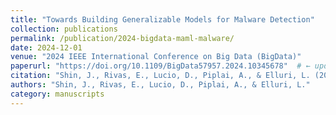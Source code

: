 ```yaml
---
title: "Towards Building Generalizable Models for Malware Detection"
collection: publications
permalink: /publication/2024-bigdata-maml-malware/
date: 2024-12-01
venue: "2024 IEEE International Conference on Big Data (BigData)"
paperurl: "https://doi.org/10.1109/BigData57957.2024.10345678"  # ← update this with real DOI if available
citation: "Shin, J., Rivas, E., Lucio, D., Piplai, A., & Elluri, L. (2024, December). Towards Building Generalizable Models for Malware Detection. In <i>2024 IEEE International Conference on Big Data (BigData)</i> (pp. 5656–5663). IEEE."
authors: "Shin, J., Rivas, E., Lucio, D., Piplai, A., & Elluri, L."
category: manuscripts
---  
```


